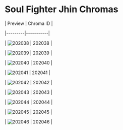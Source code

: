 # Soul Fighter Jhin Chromas


| Preview | Chroma ID |

|---------|-----------|

| ![202038](https://raw.communitydragon.org/latest/plugins/rcp-be-lol-game-data/global/default/v1/champion-chroma-images/202/202038.png) | 202038 |

| ![202039](https://raw.communitydragon.org/latest/plugins/rcp-be-lol-game-data/global/default/v1/champion-chroma-images/202/202039.png) | 202039 |

| ![202040](https://raw.communitydragon.org/latest/plugins/rcp-be-lol-game-data/global/default/v1/champion-chroma-images/202/202040.png) | 202040 |

| ![202041](https://raw.communitydragon.org/latest/plugins/rcp-be-lol-game-data/global/default/v1/champion-chroma-images/202/202041.png) | 202041 |

| ![202042](https://raw.communitydragon.org/latest/plugins/rcp-be-lol-game-data/global/default/v1/champion-chroma-images/202/202042.png) | 202042 |

| ![202043](https://raw.communitydragon.org/latest/plugins/rcp-be-lol-game-data/global/default/v1/champion-chroma-images/202/202043.png) | 202043 |

| ![202044](https://raw.communitydragon.org/latest/plugins/rcp-be-lol-game-data/global/default/v1/champion-chroma-images/202/202044.png) | 202044 |

| ![202045](https://raw.communitydragon.org/latest/plugins/rcp-be-lol-game-data/global/default/v1/champion-chroma-images/202/202045.png) | 202045 |

| ![202046](https://raw.communitydragon.org/latest/plugins/rcp-be-lol-game-data/global/default/v1/champion-chroma-images/202/202046.png) | 202046 |